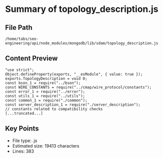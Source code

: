 # Summary of topology_description.js
  
## File Path
`/home/tabs/seo-engineering/api/node_modules/mongodb/lib/sdam/topology_description.js`

## Content Preview
```
"use strict";
Object.defineProperty(exports, "__esModule", { value: true });
exports.TopologyDescription = void 0;
const bson_1 = require("../bson");
const WIRE_CONSTANTS = require("../cmap/wire_protocol/constants");
const error_1 = require("../error");
const utils_1 = require("../utils");
const common_1 = require("./common");
const server_description_1 = require("./server_description");
// constants related to compatibility checks
[...truncated...]
```

## Key Points
- File type: .js
- Estimated size: 19413 characters
- Lines: 383
